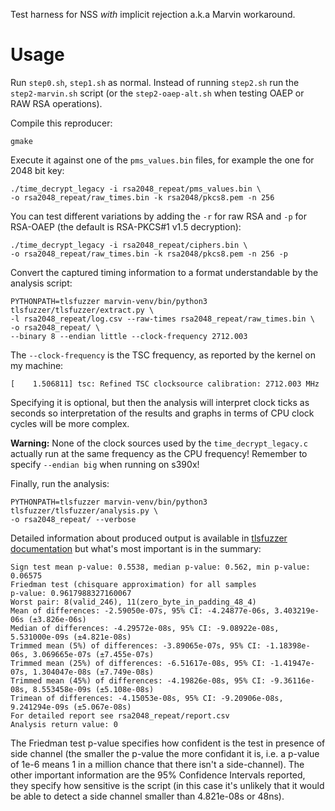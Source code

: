 Test harness for NSS *with* implicit rejection a.k.a Marvin workaround.

Usage
=====

Run `step0.sh`, `step1.sh` as normal. Instead of running `step2.sh` run
the `step2-marvin.sh` script (or the `step2-oaep-alt.sh` when testing
OAEP or RAW RSA operations).

Compile this reproducer:
```
gmake
```

Execute it against one of the `pms_values.bin` files, for example the one
for 2048 bit key:
```
./time_decrypt_legacy -i rsa2048_repeat/pms_values.bin \
-o rsa2048_repeat/raw_times.bin -k rsa2048/pkcs8.pem -n 256
```

You can test different variations by adding the `-r` for raw RSA and
`-p` for RSA-OAEP (the default is RSA-PKCS#1 v1.5 decryption):

```
./time_decrypt_legacy -i rsa2048_repeat/ciphers.bin \
-o rsa2048_repeat/raw_times.bin -k rsa2048/pkcs8.pem -n 256 -p
```

Convert the captured timing information to a format understandable by
the analysis script:
```
PYTHONPATH=tlsfuzzer marvin-venv/bin/python3 tlsfuzzer/tlsfuzzer/extract.py \
-l rsa2048_repeat/log.csv --raw-times rsa2048_repeat/raw_times.bin \
-o rsa2048_repeat/ \
--binary 8 --endian little --clock-frequency 2712.003
```
The `--clock-frequency` is the TSC frequency, as reported by the kernel on
my machine:
```
[    1.506811] tsc: Refined TSC clocksource calibration: 2712.003 MHz
```
Specifying it is optional, but then the analysis will interpret clock
ticks as seconds so interpretation of the results and graphs in terms of
CPU clock cycles will be more complex.

**Warning:** None of the clock sources used by the `time_decrypt_legacy.c`
actually run at the same frequency as the CPU frequency! Remember to specify
`--endian big` when running on s390x!

Finally, run the analysis:
```
PYTHONPATH=tlsfuzzer marvin-venv/bin/python3 tlsfuzzer/tlsfuzzer/analysis.py \
-o rsa2048_repeat/ --verbose
```

Detailed information about produced output is available in
[tlsfuzzer documentation](https://tlsfuzzer.readthedocs.io/en/latest/timing-analysis.html)
but what's most important is in the summary:
```
Sign test mean p-value: 0.5538, median p-value: 0.562, min p-value: 0.06575
Friedman test (chisquare approximation) for all samples
p-value: 0.9617988327160067
Worst pair: 8(valid_246), 11(zero_byte_in_padding_48_4)
Mean of differences: -2.59050e-07s, 95% CI: -4.24877e-06s, 3.403219e-06s (±3.826e-06s)
Median of differences: -4.29572e-08s, 95% CI: -9.08922e-08s, 5.531000e-09s (±4.821e-08s)
Trimmed mean (5%) of differences: -3.89065e-07s, 95% CI: -1.18398e-06s, 3.069665e-07s (±7.455e-07s)
Trimmed mean (25%) of differences: -6.51617e-08s, 95% CI: -1.41947e-07s, 1.304047e-08s (±7.749e-08s)
Trimmed mean (45%) of differences: -4.19826e-08s, 95% CI: -9.36116e-08s, 8.553458e-09s (±5.108e-08s)
Trimean of differences: -4.15053e-08s, 95% CI: -9.20906e-08s, 9.241294e-09s (±5.067e-08s)
For detailed report see rsa2048_repeat/report.csv
Analysis return value: 0
```

The Friedman test p-value specifies how confident is the test in presence of
side channel (the smaller the p-value the more confidant it is, i.e. a
p-value of 1e-6 means 1 in a million chance that there isn't a side-channel).
The other important information are the 95% Confidence Intervals reported,
they specify how sensitive is the script (in this case it's unlikely that
it would be able to detect a side channel smaller than 4.821e-08s or 48ns).
